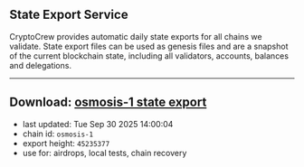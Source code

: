 ## State Export Service
CryptoCrew provides automatic daily state exports for all chains we validate. State export files can be used as genesis files and are a snapshot of the current blockchain state, including all validators, accounts, balances and delegations.

---
**Download: [osmosis-1 state export](https://dl-eu2.ccvalidators.com/SERVICE/osmosis/osmosis-1_export_45235377.json)**
---

- last updated: Tue Sep 30 2025 14:00:04
- chain id: `osmosis-1`
- export height: `45235377`
- use for: airdrops, local tests, chain recovery
